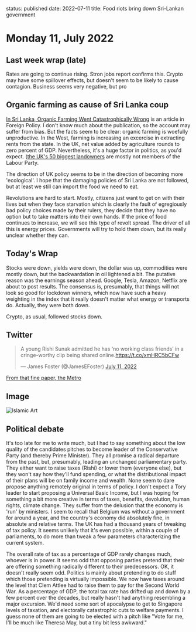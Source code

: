 status: published
date: 2022-07-11
title: Food riots bring down Sri-Lankan government

# Monday 11, July 2022

## Last week wrap (late)

Rates are going to continue rising. Stron jobs report confirms this.
Crypto may have some spillover effects, but doesn't seem to be likely to cause contagion. 
Business seems very negative, but pro

## Organic farming as cause of Sri Lanka coup

[In Sri Lanka, Organic Farming Went Catastrophically Wrong](https://foreignpolicy.com/2022/03/05/sri-lanka-organic-farming-crisis/) is an article in Foreign Policy.
I don't know much about the publication, so the account may suffer from bias.
But the facts seem to be clear: organic farming is woefully unproductive.
In the West, farming is increasing an excercise in extracting rents from the state.
In the UK, net value added by agriculture rounds to zero percent of GDP.
Nevertheless, it's a huge factor in politics, as you'd expect.
([the UK's 50 biggest landowners](https://tlio.org.uk/the-uks-50-biggest-landowners-revealed-lovemoney-com/) are mostly not members of the Labour Party.

The direction of UK policy seems to be in the direction of becoming more 'ecological'. I hope that the damaging policies of Sri Lanka are not followed, but at least we still can import the food we need to eat.

Revolutions are hard to start. 
Mostly, citizens just want to get on with their lives but when they face starvation which is clearly the fault of egregiously bad policy choices made by their rulers, they decide that they have no option but to take matters into their own hands. 
If the price of food continues to increase, we will see this type of revolt spread.
The driver of all this is energy prices. Governments will try to hold them down, but its really unclear whether they can.

## Today's Wrap

Stocks were down, yields were down, the dollar was up, commodities were mostly down, but the backwardation in oil lightened a bit. 
The putative reason was the earnings season ahead. Google, Tesla, Amazon, Netflix are about to post results.
The consensus is, presumably, that things will not look so good for lockdown winners, 
which now have such a heavy weighting in the index that it really doesn't matter what energy or transports do. 
Actually, they were both down.

Crypto, as usual, followed stocks down.

## Twitter

<blockquote class="twitter-tweet"><p lang="en" dir="ltr">A young Rishi Sunak admitted he has ‘no working class friends’ in a cringe-worthy clip being shared online.<a href="https://t.co/xmHRC5bCFw">https://t.co/xmHRC5bCFw</a></p>&mdash; James Foster (@JamesEFoster) <a href="https://twitter.com/JamesEFoster/status/1546596155018067971?ref_src=twsrc%5Etfw">July 11, 2022</a></blockquote> <script async src="https://platform.twitter.com/widgets.js" charset="utf-8"></script> 

[From that fine paper, the Metro](https://metro.co.uk/2022/07/10/rishi-sunak-says-he-has-no-working-class-friends-in-unearthed-clip-16975591/?ito=facebook%7Csocial%7Cmetroukfacebook&fbclid=IwAR1R1DLgYx2JoC25EPCC5DN7bsC7XGPbaHlOGKl5QdtGyKfI78u8NzQtUZA&fs=e&s=cl)

## Image

![Islamic Art](https://pbs.twimg.com/media/FW1k4QnWIAQncQY?format=jpg&name=900x900)

## Political debate

It's too late for me to write much, but I had to say something about the low quality of the candidates pitches to become leader of the Conservative Party (and thereby Prime Minister).
They all promise a radical departure from the past, but, presumably, leading an unchanged parliamentary party.
They either want to raise taxes (Rishi) or lower them (everyone else), but they won't say how they'll fund spending, 
or what the distributional impact of their plans will be on family income and wealth.
None seem to dare propose anything remotely original in terms of policy.
I don't expect a Tory leader to start proposing a Universal Basic Income, but I was hoping for something a bit more creative in terms of taxes, benefits, devolution, human rights, climate change.
They suffer from the delusion that the economy is 'run' by ministers.
I seem to recall that Belgium was without a government for around a year, and the country's economy did absolutely fine, in absolute and relative terms.
The UK has had a thousand years of tweaking of tax policy. It seems unlikely that it's even possible, within  a couple of parliaments, to do more than tweak a few parameters characterizing the current system.

The overall rate of tax as a percentage of GDP rarely changes much, whoever is in power. It seems odd that opposing parties pretend that their are offering something radically different to their predecessors. OK, it doesn't really seem odd. Politics is mainly about pretending to do stuff which those pretending is virtually impossible. We now have taxes around the level that Clem Attlee had to raise them to pay for the Second World War. As a percentage of GDP, the total tax rate has drifted up and down by a few percent over the decades, but really hasn't had anything resembling a major excursion.
We'd need some sort of apocalypse to get to Singapore levels of taxation, and electorally catastrophic cuts to welfare payments. I guess none of them are going to be elected with a pitch like "Vote for me, I'll be much like Theresa May, but a tiny bit less awkward."



